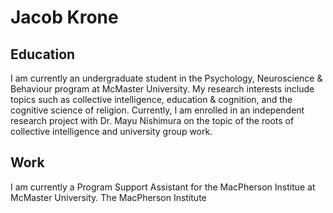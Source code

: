 # Jacob Krone

## Education

I am currently an undergraduate student in the Psychology, Neuroscience & Behaviour program at McMaster University. My research interests include topics such as collective intelligence, education & cognition, and the cognitive science of religion. Currently, I am enrolled in an independent research project with Dr. Mayu Nishimura on the topic of the roots of collective intelligence and university group work. 

## Work

I am currently a Program Support Assistant for the MacPherson Institue at McMaster University. The MacPherson Institute 
